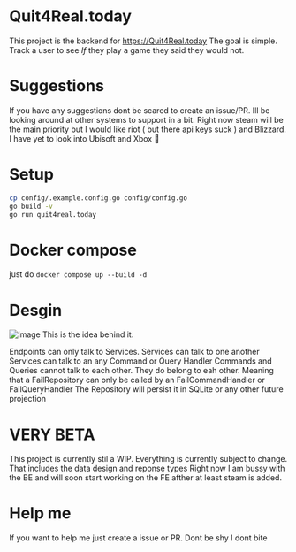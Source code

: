 # Quit4Real.today
This project is the backend for https://Quit4Real.today
The goal is simple. Track a user to see *If* they play a game they said they would not.

# Suggestions
If you have any suggestions dont be scared to create an issue/PR. Ill be looking around at other systems to support in a bit.
Right now steam will be the main priority but I would like riot ( but there api keys suck ) and Blizzard. I have yet to look into Ubisoft and Xbox :eyes:

# Setup
```bash
cp config/.example.config.go config/config.go
go build -v
go run quit4real.today
```

# Docker compose
just do `docker compose up --build -d` 

# Desgin
![image](https://github.com/user-attachments/assets/feb3cd1e-f3c5-44a3-9c7e-02f5e3143b3f)
This is the idea behind it.

Endpoints can only talk to Services.
Services can talk to one another
Services can talk to an any Command or Query Handler
Commands and Queries cannot talk to each other. They do belong to eah other. Meaning that a FailRepository can only be called by an FailCommandHandler or FailQueryHandler
The Repository will persist it in SQLite or any other future projection


# VERY BETA
This project is currently stil a WIP.
Everything is currently subject to change. That includes the data design and reponse types
Right now I am bussy with the BE and will soon start working on the FE afther at least steam is added.

# Help me
If you want to help me just create a issue or PR. Dont be shy I dont bite

